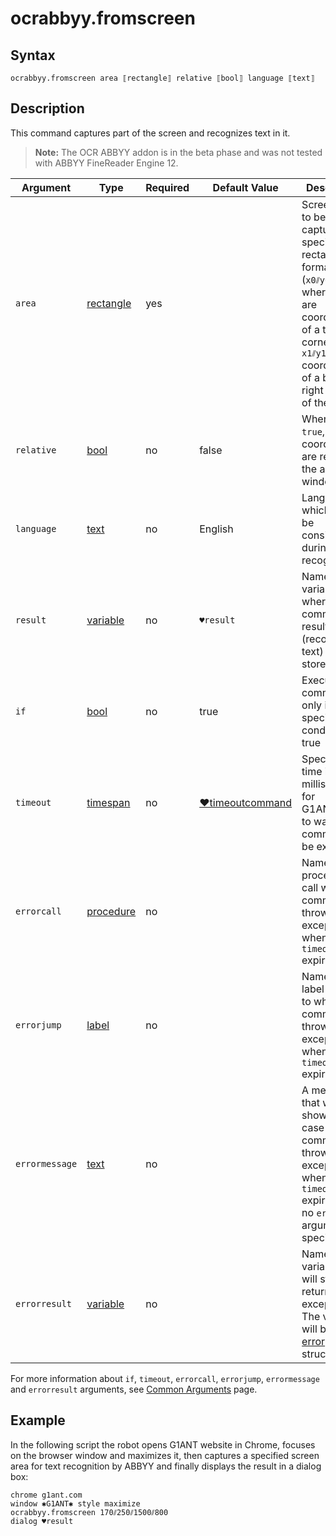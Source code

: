 # ocrabbyy.fromscreen

## Syntax

```G1ANT
ocrabbyy.fromscreen area ⟦rectangle⟧ relative ⟦bool⟧ language ⟦text⟧
```

## Description

This command captures part of the screen and recognizes text in it.

> **Note:** The OCR ABBYY addon is in the beta phase and was not tested with ABBYY FineReader Engine 12.

| Argument | Type | Required | Default Value | Description |
| -------- | ---- | -------- | ------------- | ----------- |
|`area`| [rectangle](https://manual.g1ant.com/link/G1ANT.Robot/G1ANT.Language/G1ANT.Language/Structures/RectangleStructure.md) | yes |  | Screen area to be captured, specified in a rectangle format (`x0⫽y0⫽x1⫽y1`, where `x0⫽y0` are coordinates of a top left corner and `x1⫽y1` coordinates of a bottom right corner of the area) |
|`relative`| [bool](https://manual.g1ant.com/link/G1ANT.Language/G1ANT.Language/Structures/BooleanStructure.md) | no | false | When set to `true`, area coordinates are relative to the active window |
|`language`| [text](https://manual.g1ant.com/link/G1ANT.Language/G1ANT.Language/Structures/TextStructure.md) | no | English | Language which should be considered during text recognition |
| `result`       | [variable](https://manual.g1ant.com/link/G1ANT.Language/G1ANT.Language/Structures/VariableStructure.md) | no       | `♥result`                                                   | Name of a variable where the command's result (recognized text) will be stored |
| `if`           | [bool](https://manual.g1ant.com/link/G1ANT.Language/G1ANT.Language/Structures/BooleanStructure.md) | no       | true                                                        | Executes the command only if a specified condition is true   |
| `timeout`      | [timespan](https://manual.g1ant.com/link/G1ANT.Language/G1ANT.Language/Structures/TimeSpanStructure.md) | no       | [♥timeoutcommand](https://manual.g1ant.com/link/G1ANT.Language/G1ANT.Addon.Core/Variables/TimeoutCommandVariable.md) | Specifies time in milliseconds for G1ANT.Robot to wait for the command to be executed |
| `errorcall`    | [procedure](https://manual.g1ant.com/link/G1ANT.Language/G1ANT.Language/Structures/ProcedureStructure.md) | no       |                                                             | Name of a procedure to call when the command throws an exception or when a given `timeout` expires |
| `errorjump`    | [label](https://manual.g1ant.com/link/G1ANT.Language/G1ANT.Language/Structures/LabelStructure.md) | no       |                                                             | Name of the label to jump to when the command throws an exception or when a given `timeout` expires |
| `errormessage` | [text](https://manual.g1ant.com/link/G1ANT.Language/G1ANT.Language/Structures/TextStructure.md) | no       |                                                             | A message that will be shown in case the command throws an exception or when a given `timeout` expires, and no `errorjump` argument is specified |
| `errorresult`  | [variable](https://manual.g1ant.com/link/G1ANT.Language/G1ANT.Language/Structures/VariableStructure.md) | no       |                                                             | Name of a variable that will store the returned exception. The variable will be of [error](https://manual.g1ant.com/link/G1ANT.Language/G1ANT.Language/Structures/ErrorStructure.md) structure  |

For more information about `if`, `timeout`, `errorcall`, `errorjump`, `errormessage` and `errorresult` arguments, see [Common Arguments](https://manual.g1ant.com/link/G1ANT.Manual/appendices/common-arguments.md) page.

## Example

In the following script the robot opens G1ANT website in Chrome, focuses on the browser window and maximizes it, then captures a specified screen area for text recognition by ABBYY and finally displays the result in a dialog box:

```G1ANT
chrome g1ant.com
window ✱G1ANT✱ style maximize
ocrabbyy.fromscreen 170⫽250⫽1500⫽800
dialog ♥result
```

